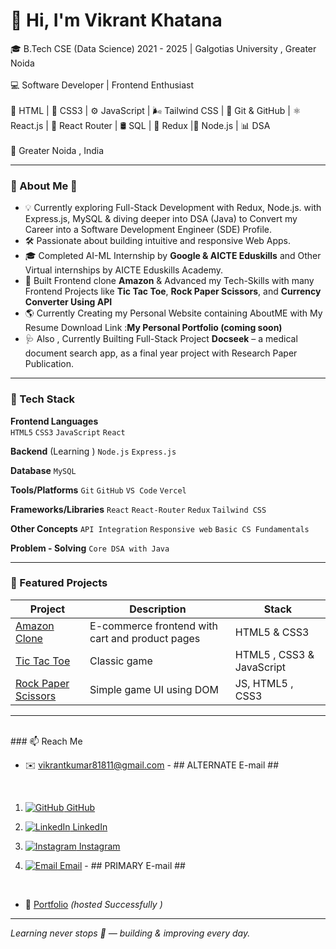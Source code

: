 # 👋 Hi, I'm Vikrant Khatana 

🎓 B.Tech CSE (Data Science) 2021 - 2025 | Galgotias University , Greater Noida <br> <br>
💻 Software Developer | Frontend Enthusiast <br> <br>
🚀 HTML | 🎨 CSS3 | ⚙️ JavaScript | 🌬️ Tailwind CSS | 🧰 Git & GitHub | ⚛️ React.js | 🔀 React Router | 🛢️ SQL | 🧠 Redux |🔹 Node.js | 📊 DSA <br> <br>
📍 Greater Noida , India <br>


 

---

### 🚀 About Me 👋

- 💡 Currently exploring Full-Stack Development with Redux, Node.js. with Express.js, MySQL & diving deeper into DSA (Java) to Convert my Career into a Software Development Engineer (SDE) Profile.
- 🛠️ Passionate about building intuitive and responsive Web Apps.
- 🎓 Completed AI-ML Internship by **Google & AICTE Eduskills** and Other Virtual internships by AICTE Eduskills Academy.
- 📱 Built Frontend clone **Amazon** &  Advanced my Tech-Skills with many Frontend Projects like **Tic Tac Toe**, **Rock Paper Scissors**, and **Currency Converter Using API**
- 🌎 Currently Creating my Personal Website containing AboutME with My Resume Download Link :**My Personal Portfolio (coming soon)**  
- 🩺 Also , Currently Builting Full-Stack Project  **Docseek** – a medical document search app, as a final year project with Research Paper Publication.

---

### 🧰 Tech Stack

**Frontend Languages**  
`HTML5` `CSS3` `JavaScript` `React`  

**Backend**  (Learning )
`Node.js` `Express.js` 

**Database**
`MySQL`

**Tools/Platforms**
`Git` `GitHub` `VS Code` `Vercel` 

**Frameworks/Libraries**
`React` `React-Router` `Redux` `Tailwind CSS`

**Other Concepts**
`API Integration` `Responsive web` `Basic CS Fundamentals`

**Problem - Solving**
`Core DSA with Java`

---

### 📌 Featured Projects

| Project | Description | Stack |
|--------|-------------|--------|
| [Amazon Clone](https://github.com/vikrant-1912/Amazon-clone-1) | E-commerce frontend with cart and product pages | HTML5 & CSS3 |
| [Tic Tac Toe](https://github.com/vikrant-1912/tictactoe-GAME) | Classic game | HTML5 , CSS3 & JavaScript |
| [Rock Paper Scissors](https://github.com/vikrant-1912/rockpaperscissor-GAME) | Simple game UI using DOM | JS, HTML5 , CSS3 |

---


<br> 
### 📫 Reach Me

- ✉️ [vikrantkumar81811@gmail.com](mailto:vikrantkumar81811@gmail.com)  - ## ALTERNATE E-mail ##

  <br>

1. [![GitHub](https://img.shields.io/badge/GitHub-181717?style=flat-square&logo=github&logoColor=white) GitHub](https://github.com/vikrant-1912)
   

3. [![LinkedIn](https://img.shields.io/badge/LinkedIn-0A66C2?style=flat-square&logo=linkedin&logoColor=white) LinkedIn](https://www.linkedin.com/in/vikrant1912)
   
  
5. [![Instagram](https://img.shields.io/badge/Instagram-E4405F?style=flat-square&logo=instagram&logoColor=white) Instagram](https://www.instagram.com/vikrant_7017)
   
    
7. [![Email](https://img.shields.io/badge/Email-D14836?style=flat-square&logo=gmail&logoColor=white) Email](mailto:vikrantkhatana15@gmail.com) - ## PRIMARY E-mail ##
   

<br> 


- 🚀 [Portfolio](https://684351669f76a84a3d4e74a5--courageous-jelly-fd5710.netlify.app/) *(hosted Successfully )*




---

*Learning never stops 🚀 — building & improving every day.*

